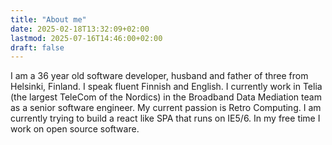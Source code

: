 ```yaml
---
title: "About me"
date: 2025-02-18T13:32:09+02:00
lastmod: 2025-07-16T14:46:00+02:00
draft: false
---
```


I am a 36 year old software developer, husband and father of three from Helsinki, Finland. I speak fluent Finnish and English. I currently work in Telia (the largest TeleCom of the Nordics) in the Broadband Data Mediation team as a senior software engineer. My current passion is Retro Computing. I am currently trying to build a react like SPA that runs on IE5/6. In my free time I work on open source software.

